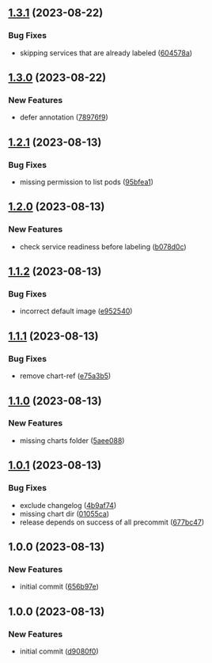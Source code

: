 ## [1.3.1](https://github.com/AtomiCloud/label-kubefwd/compare/v1.3.0...v1.3.1) (2023-08-22)


### Bug Fixes

* skipping services that are already labeled ([604578a](https://github.com/AtomiCloud/label-kubefwd/commit/604578a89135f5ce11f362a5944757a16e4132f5))

## [1.3.0](https://github.com/AtomiCloud/label-kubefwd/compare/v1.2.1...v1.3.0) (2023-08-22)


### New Features

* defer annotation ([78976f9](https://github.com/AtomiCloud/label-kubefwd/commit/78976f9f6b8027ff5e1b318970bca71646cfe6a9))

## [1.2.1](https://github.com/AtomiCloud/label-kubefwd/compare/v1.2.0...v1.2.1) (2023-08-13)


### Bug Fixes

* missing permission to list pods ([95bfea1](https://github.com/AtomiCloud/label-kubefwd/commit/95bfea1b603318bfdcf000749fb9d3c1cbbb321e))

## [1.2.0](https://github.com/AtomiCloud/label-kubefwd/compare/v1.1.2...v1.2.0) (2023-08-13)


### New Features

* check service readiness before labeling ([b078d0c](https://github.com/AtomiCloud/label-kubefwd/commit/b078d0c0d32ea2b814b6677a9db1cc31c200aee7))

## [1.1.2](https://github.com/AtomiCloud/label-kubefwd/compare/v1.1.1...v1.1.2) (2023-08-13)


### Bug Fixes

* incorrect default image ([e952540](https://github.com/AtomiCloud/label-kubefwd/commit/e952540277b0b9edd84fbefac2c3ad4b42487702))

## [1.1.1](https://github.com/AtomiCloud/label-kubefwd/compare/v1.1.0...v1.1.1) (2023-08-13)


### Bug Fixes

* remove chart-ref ([e75a3b5](https://github.com/AtomiCloud/label-kubefwd/commit/e75a3b53d51b984f82d27d2b9a034cf3a7b50370))

## [1.1.0](https://github.com/AtomiCloud/label-kubefwd/compare/v1.0.1...v1.1.0) (2023-08-13)


### New Features

* missing charts folder ([5aee088](https://github.com/AtomiCloud/label-kubefwd/commit/5aee088f3d42e473c6a294b266012541e9ab2aa8))

## [1.0.1](https://github.com/AtomiCloud/label-kubefwd/compare/v1.0.0...v1.0.1) (2023-08-13)


### Bug Fixes

* exclude changelog ([4b9af74](https://github.com/AtomiCloud/label-kubefwd/commit/4b9af74f67de94511c7b0b4b521d2f53fa226fb7))
* missing chart dir ([01055ca](https://github.com/AtomiCloud/label-kubefwd/commit/01055cabda8c0722fedda76f8ca61bbb638eb552))
* release depends on success of all precommit ([677bc47](https://github.com/AtomiCloud/label-kubefwd/commit/677bc47dfb871e03a8bb02a341a60cdc0f272c20))

## 1.0.0 (2023-08-13)


### New Features

* initial commit ([656b97e](https://github.com/AtomiCloud/label-kubefwd/commit/656b97e88eb7716ca4e2e7bb554815c5760fa61c))

## 1.0.0 (2023-08-13)

### New Features

- initial commit ([d9080f0](https://github.com/AtomiCloud/kubefwd-labeler/commit/d9080f09b9de2e21bb5b5e13394e1fcb862c4f07))

